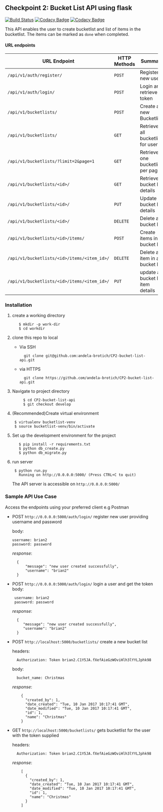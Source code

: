 ## Checkpoint 2: Bucket List API using flask

[![Build Status](https://travis-ci.org/andela-brotich/CP2-bucket-list-api.svg?branch=develop)](https://travis-ci.org/andela-brotich/CP2-bucket-list-api)  [![Codacy Badge](https://api.codacy.com/project/badge/Grade/315e022d5cb24679bcbba37e27b6b5bd)](https://www.codacy.com/app/brian-rotich/CP2-bucket-list-api?utm_source=github.com&amp;utm_medium=referral&amp;utm_content=andela-brotich/CP2-bucket-list-api&amp;utm_campaign=Badge_Grade) [![Codacy Badge](https://api.codacy.com/project/badge/Coverage/315e022d5cb24679bcbba37e27b6b5bd)](https://www.codacy.com/app/brian-rotich/CP2-bucket-list-api?utm_source=github.com&utm_medium=referral&utm_content=andela-brotich/CP2-bucket-list-api&utm_campaign=Badge_Coverage)

This API enables the user to create bucketlist and list of items in the bucketlist. The items can be marked as `done` when completed.

#### URL endpoints

| URL Endpoint | HTTP Methods | Summary |
| -------- | ------------- | --------- |
| `/api/v1/auth/register/` | `POST`  | Register a new user|
|  `/api/v1/auth/login/` | `POST` | Login and retrieve token|
| `/api/v1/bucketlists/` | `POST` | Create a new Bucketlist |
| `/api/v1/bucketlists/` | `GET` | Retrieve all bucketlists for user |
| `/api/v1/bucketlists/?limit=2&page=1` | `GET` | Retrieve one bucketlist per page |
| `/api/v1/bucketlists/<id>/` | `GET` |  Retrieve bucket list details |
| `/api/v1/bucketlists/<id>/` | `PUT` | Update bucket list details |
| `/api/v1/bucketlists/<id>/` | `DELETE` | Delete a bucket list |
| `/api/v1/bucketlists/<id>/items/` | `POST` |  Create items in a bucket list |
| `/api/v1/bucketlists/<id>/items/<item_id>/` | `DELETE`| Delete a item in a bucket list|
| `/api/v1/bucketlists/<id>/items/<item_id>/` | `PUT`| update a bucket list item details|

### Installation
1. create a working directory

	      $ mkdir -p work-dir
	      $ cd workdir


2. clone this repo to local
    - Via SSH

          	git clone git@github.com:andela-brotich/CP2-bucket-list-api.git

    - via HTTPS

          	git clone https://github.com/andela-brotich/CP2-bucket-list-api.git
          
3. Navigate to project directory
    
    
      		$ cd CP2-bucket-list-api
      		$ git checkout develop
      
4. (Recommended)Create virtual environment 


      	$ virtualenv bucketlist-venv
      	$ source bucketlist-venv/bin/activate
          
5. Set up the development environment for the project 


          $ pip install -r requirements.txt
          $ python db_create.py
          $ python db_migrate.py

6. run server    

       	$ python run.py 
          Running on http://0.0.0.0:5000/ (Press CTRL+C to quit)
         
    The API server is accessible on `http://0.0.0.0:5000/` 
### Sample API Use Case
Access the endpoints using your preferred client e.g Postman

- POST `http://0.0.0.0:5000/auth/login/`
   register new user providing username and password
 
    body: 
    
    ```
    username: brian2
    password: password
    ```
    _response_:
    
	    {
	        "message": "new user created successfully",
	        "username": "brian2"
	    }
 - POST `http://0.0.0.0:5000/auth/login/`
  login a user and get the token
    body: 
    
        username: brian2
        password: password
    
    _response_:
    
		 {
	        "message": "new user created successfully",
	        "username": "brian2"
		 }
  
- POST `http://localhost:5000/bucketlists/`
  create a new bucket list
  
  headers:

       	Authorization: Token brian2.C1Y5JA.fXefAieGzWOviHlh3lYYLJphk98
       
  body:
    
        bucket_name: Christmas
    
   _response_:
    
		  {
		    "created_by": 1,
		    "date_created": "Tue, 10 Jan 2017 10:17:41 GMT",
		    "date_modified": "Tue, 10 Jan 2017 10:17:41 GMT",
		    "id": 1,
		    "name": "Christmas"
		  }
		  
- GET `http://localhost:5000/bucketlists/`
gets bucketlist for the user with the token supplied
  
  headers:

       	Authorization: Token brian2.C1Y5JA.fXefAieGzWOviHlh3lYYLJphk98
       	
   _response_:
   
		  [
		    {
		      "created_by": 1,
		      "date_created": "Tue, 10 Jan 2017 10:17:41 GMT",
		      "date_modified": "Tue, 10 Jan 2017 10:17:41 GMT",
		      "id": 1,
		      "name": "Christmas"
		    }
		  ]
		   
